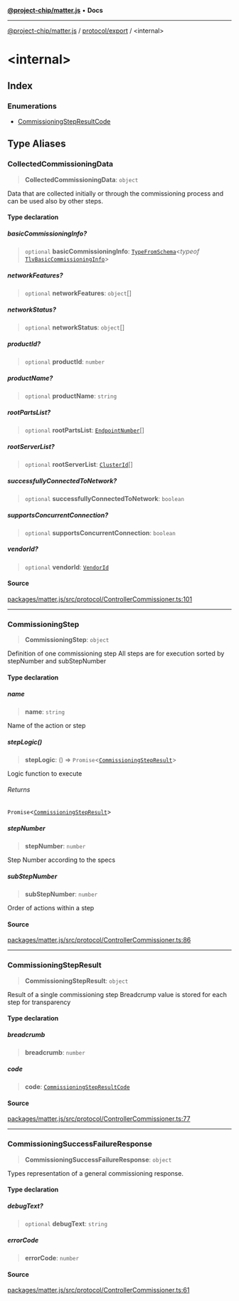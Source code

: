 [**@project-chip/matter.js**](../../../README.md) • **Docs**

***

[@project-chip/matter.js](../../../modules.md) / [protocol/export](../README.md) / \<internal\>

# \<internal\>

## Index

### Enumerations

- [CommissioningStepResultCode](enumerations/CommissioningStepResultCode.md)

## Type Aliases

### CollectedCommissioningData

> **CollectedCommissioningData**: `object`

Data that are collected initially or through the commissioning process and can be used also by other steps.

#### Type declaration

##### basicCommissioningInfo?

> `optional` **basicCommissioningInfo**: [`TypeFromSchema`](../../../tlv/export/README.md#typefromschemas)\<*typeof* [`TlvBasicCommissioningInfo`](../../../cluster/export/namespaces/GeneralCommissioning/README.md#tlvbasiccommissioninginfo)\>

##### networkFeatures?

> `optional` **networkFeatures**: `object`[]

##### networkStatus?

> `optional` **networkStatus**: `object`[]

##### productId?

> `optional` **productId**: `number`

##### productName?

> `optional` **productName**: `string`

##### rootPartsList?

> `optional` **rootPartsList**: [`EndpointNumber`](../../../datatype/export/README.md#endpointnumber)[]

##### rootServerList?

> `optional` **rootServerList**: [`ClusterId`](../../../datatype/export/README.md#clusterid)[]

##### successfullyConnectedToNetwork?

> `optional` **successfullyConnectedToNetwork**: `boolean`

##### supportsConcurrentConnection?

> `optional` **supportsConcurrentConnection**: `boolean`

##### vendorId?

> `optional` **vendorId**: [`VendorId`](../../../datatype/export/README.md#vendorid)

#### Source

[packages/matter.js/src/protocol/ControllerCommissioner.ts:101](https://github.com/project-chip/matter.js/blob/7a8cbb56b87d4ccf34bec5a9a95ab40a1711324f/packages/matter.js/src/protocol/ControllerCommissioner.ts#L101)

***

### CommissioningStep

> **CommissioningStep**: `object`

Definition of one commissioning step
All steps are for execution sorted by stepNumber and subStepNumber

#### Type declaration

##### name

> **name**: `string`

Name of the action or step

##### stepLogic()

> **stepLogic**: () => `Promise`\<[`CommissioningStepResult`](README.md#commissioningstepresult)\>

Logic function to execute

###### Returns

`Promise`\<[`CommissioningStepResult`](README.md#commissioningstepresult)\>

##### stepNumber

> **stepNumber**: `number`

Step Number according to the specs

##### subStepNumber

> **subStepNumber**: `number`

Order of actions within a step

#### Source

[packages/matter.js/src/protocol/ControllerCommissioner.ts:86](https://github.com/project-chip/matter.js/blob/7a8cbb56b87d4ccf34bec5a9a95ab40a1711324f/packages/matter.js/src/protocol/ControllerCommissioner.ts#L86)

***

### CommissioningStepResult

> **CommissioningStepResult**: `object`

Result of a single commissioning step
Breadcrump value is stored for each step for transparency

#### Type declaration

##### breadcrumb

> **breadcrumb**: `number`

##### code

> **code**: [`CommissioningStepResultCode`](enumerations/CommissioningStepResultCode.md)

#### Source

[packages/matter.js/src/protocol/ControllerCommissioner.ts:77](https://github.com/project-chip/matter.js/blob/7a8cbb56b87d4ccf34bec5a9a95ab40a1711324f/packages/matter.js/src/protocol/ControllerCommissioner.ts#L77)

***

### CommissioningSuccessFailureResponse

> **CommissioningSuccessFailureResponse**: `object`

Types representation of a general commissioning response.

#### Type declaration

##### debugText?

> `optional` **debugText**: `string`

##### errorCode

> **errorCode**: `number`

#### Source

[packages/matter.js/src/protocol/ControllerCommissioner.ts:61](https://github.com/project-chip/matter.js/blob/7a8cbb56b87d4ccf34bec5a9a95ab40a1711324f/packages/matter.js/src/protocol/ControllerCommissioner.ts#L61)
